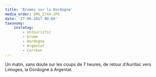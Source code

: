 ```yaml
---
title: 'Brumes sur la Dordogne'
media_order: IMG_2744.JPG
date: '27-06-2017 00:00'
taxonomy:
    instatag:
        - untouristic
        - brume
        - Dordogne
        - Argentat
        - Corrèze
---
```


Un matin, sans doute sur les coups de 7 heures, de retour d'Aurillac vers Limoges, la Dordogne à Argentat.